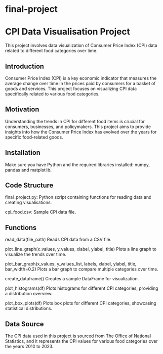 # final-project
# CPI Data Visualisation Project

This project involves data visualization of Consumer Price Index (CPI) data related to different food categories over time.

## Introduction

Consumer Price Index (CPI) is a key economic indicator that measures the average change over time in the prices paid by consumers for a basket of goods and services. This project focuses on visualizing CPI data specifically related to various food categories.

## Motivation

Understanding the trends in CPI for different food items is crucial for consumers, businesses, and policymakers. This project aims to provide insights into how the Consumer Price Index has evolved over the years for specific food-related goods.

## Installation

Make sure you have Python and the required libraries installed: numpy, pandas and matplotlib.

## Code Structure

final_project.py: Python script containing functions for reading data and creating visualisations.

cpi_food.csv: Sample CPI data file.

## Functions

read_data(file_path)
Reads CPI data from a CSV file.

plot_line_graph(x_values, y_values, xlabel, ylabel, title)
Plots a line graph to visualize the trends over time.

plot_bar_graph(x_values, y_values_list, labels, xlabel, ylabel, title, bar_width=0.2)
Plots a bar graph to compare multiple categories over time.

create_dataframe()
Creates a sample DataFrame for visualization.

plot_histograms(df)
Plots histograms for different CPI categories, providing a distribution overview.

plot_box_plots(df)
Plots box plots for different CPI categories, showcasing statistical distributions.

## Data Source

The CPI data used in this project is sourced from The Office of National Statistics, and it represents the CPI values for various food categories over the years 2010 to 2023.


